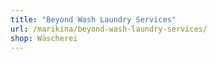 ```yaml
---
title: "Beyond Wash Laundry Services"
url: /marikina/beyond-wash-laundry-services/
shop: Wäscherei
---
```

